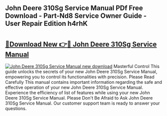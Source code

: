 ## John Deere 310Sg Service Manual PDf Free Download - Part-Nd8 Service Owner Guide - User Repair Edition h4rhK

# <h2><a href="http://bc27483.oget.top/?id=John+Deere+310Sg+Service+Manual">🔗Download New 👉🔴 John Deere 310Sg Service Manual</a></h2>

[![John Deere 310Sg Service Manual new download](https://i.imgur.com/5g1atiW.png)](http://bc27483.oget.top/?id=John+Deere+310Sg+Service+Manual)
Masterful Control This guide unlocks the secrets of your new John Deere 310Sg Service Manual, empowering you to control its functionalities with precision. Please Read Carefully This manual contains important information regarding the safe and effective operation of your new John Deere 310Sg Service Manual. Experience the efficiency of list of features while using your new John Deere 310Sg Service Manual. Please Don't Be Afraid to Ask John Deere 310Sg Service Manual. Our customer support team is ready to answer your questions.
